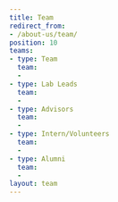 ```yaml
---
title: Team
redirect_from:
- /about-us/team/
position: 10
teams:
- type: Team
  team:
  -
- type: Lab Leads
  team:
  -
- type: Advisors
  team:
  -
- type: Intern/Volunteers
  team:
  -
- type: Alumni
  team:
  -
layout: team
---
```

